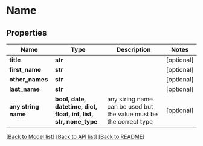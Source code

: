 # Name


## Properties
Name | Type | Description | Notes
------------ | ------------- | ------------- | -------------
**title** | **str** |  | [optional] 
**first_name** | **str** |  | [optional] 
**other_names** | **str** |  | [optional] 
**last_name** | **str** |  | [optional] 
**any string name** | **bool, date, datetime, dict, float, int, list, str, none_type** | any string name can be used but the value must be the correct type | [optional]

[[Back to Model list]](../README.md#documentation-for-models) [[Back to API list]](../README.md#documentation-for-api-endpoints) [[Back to README]](../README.md)


